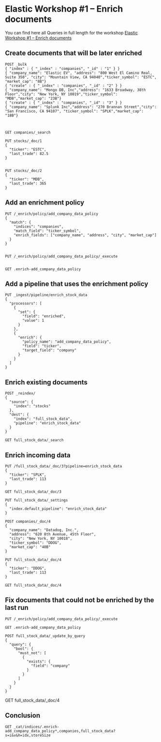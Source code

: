 # Elastic Workshop #1 – Enrich documents

You can find here all Queries in full length for the workshop [Elastic Workshop #1 – Enrich documents](https://cdax.ch/2022/01/28/elastic-workshop-1-enrich-documents/)

## Create documents that will be later enriched

```
POST _bulk
{ "index" : { "_index" : "companies", "_id" : "1" } }
{ "company_name": "Elastic EV", "address": "800 West El Camino Real, Suite 350", "city": "Mountain View, CA 94040","ticker_symbol": "ESTC", "market_cap": "8B"}
{ "create" : { "_index" : "companies", "_id" : "2" } }
{ "company_name": "Mongo DB, Inc","address": "1633 Broadway, 38th Floor","city": "New York, NY 10019","ticker_symbol": "MDB","market_cap": "23B"}
{ "create" : { "_index" : "companies", "_id" : "3" } }
{ "company_name": "Splunk Inc","address": "270 Brannan Street","city": "San Francisco, CA 94107", "ticker_symbol": "SPLK","market_cap": "18B"}



GET companies/_search

PUT stocks/_doc/1
{
  "ticker": "ESTC",
  "last_trade": 82.5
}


PUT stocks/_doc/2
{
  "ticker": "MDB",
  "last_trade": 365
}
```

## Add an enrichment policy

```
PUT /_enrich/policy/add_company_data_policy
{
  "match": {
    "indices": "companies",
    "match_field": "ticker_symbol",
    "enrich_fields": ["company_name", "address", "city", "market_cap"]
  }
}


PUT /_enrich/policy/add_company_data_policy/_execute


GET .enrich-add_company_data_policy
```

## Add a pipeline that uses the enrichment policy

```
PUT _ingest/pipeline/enrich_stock_data
{
  "processors": [
    {
      "set": {
        "field": "enriched",
        "value": 1
      }
    },
    {
      "enrich": {
        "policy_name": "add_company_data_policy",
        "field": "ticker",
        "target_field": "company"
      }
    }
  ]
}
```


## Enrich existing documents

```
POST _reindex/
{
  "source": {
    "index": "stocks"
  },
  "dest": {
    "index": "full_stock_data",
    "pipeline": "enrich_stock_data"
  }
}

GET full_stock_data/_search
```

## Enrich incoming data

```
PUT /full_stock_data/_doc/3?pipeline=enrich_stock_data
{
  "ticker": "SPLK",
  "last_trade": 113
}

GET full_stock_data/_doc/3

PUT full_stock_data/_settings
{
  "index.default_pipeline": "enrich_stock_data"
}

POST companies/_doc/4
{
  "company_name": "Datadog, Inc.",
  "address": "620 8th Avenue, 45th Floor",
  "city": "New York, NY 10018",
  "ticker_symbol": "DDOG",
  "market_cap": "40B"
}

PUT full_stock_data/_doc/4
{
  "ticker": "DDOG",
  "last_trade": 113
}

GET full_stock_data/_doc/4
```


## Fix documents that could not be enriched by the last run

```
PUT /_enrich/policy/add_company_data_policy/_execute

GET .enrich-add_company_data_policy

POST full_stock_data/_update_by_query
{
  "query": {
    "bool": {
      "must_not": [
        {
          "exists": {
            "field": "company"
          }
        }
      ]
    }
  }
}
```


GET full_stock_data/_doc/4

## Conclusion

```
GET _cat/indices/.enrich-add_company_data_policy*,companies,full_stock_data?s=i&v&h=idx,storeSize
```

